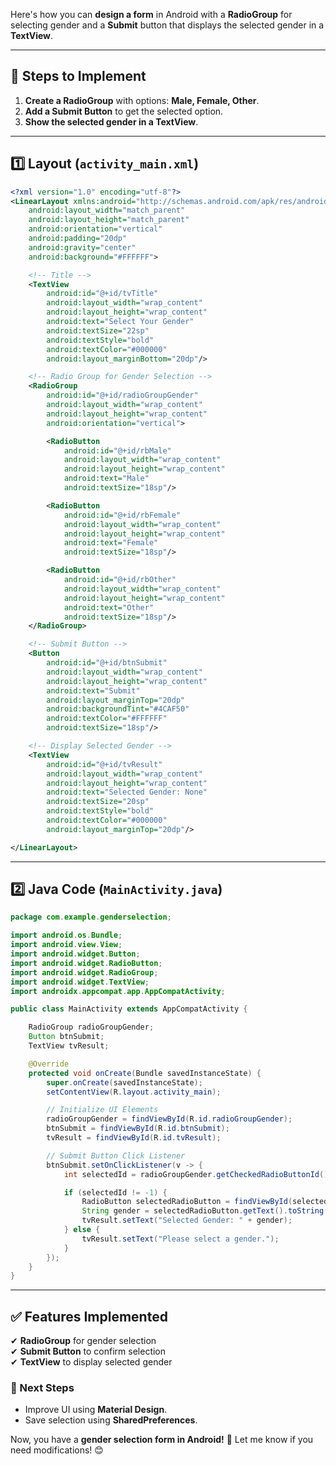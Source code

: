 Here's how you can **design a form** in Android with a **RadioGroup** for selecting gender and a **Submit** button that displays the selected gender in a **TextView**.

---

## **📌 Steps to Implement**
1. **Create a RadioGroup** with options: **Male, Female, Other**.
2. **Add a Submit Button** to get the selected option.
3. **Show the selected gender in a TextView**.

---

## **1️⃣ Layout (`activity_main.xml`)**
```xml
<?xml version="1.0" encoding="utf-8"?>
<LinearLayout xmlns:android="http://schemas.android.com/apk/res/android"
    android:layout_width="match_parent"
    android:layout_height="match_parent"
    android:orientation="vertical"
    android:padding="20dp"
    android:gravity="center"
    android:background="#FFFFFF">

    <!-- Title -->
    <TextView
        android:id="@+id/tvTitle"
        android:layout_width="wrap_content"
        android:layout_height="wrap_content"
        android:text="Select Your Gender"
        android:textSize="22sp"
        android:textStyle="bold"
        android:textColor="#000000"
        android:layout_marginBottom="20dp"/>

    <!-- Radio Group for Gender Selection -->
    <RadioGroup
        android:id="@+id/radioGroupGender"
        android:layout_width="wrap_content"
        android:layout_height="wrap_content"
        android:orientation="vertical">

        <RadioButton
            android:id="@+id/rbMale"
            android:layout_width="wrap_content"
            android:layout_height="wrap_content"
            android:text="Male"
            android:textSize="18sp"/>

        <RadioButton
            android:id="@+id/rbFemale"
            android:layout_width="wrap_content"
            android:layout_height="wrap_content"
            android:text="Female"
            android:textSize="18sp"/>

        <RadioButton
            android:id="@+id/rbOther"
            android:layout_width="wrap_content"
            android:layout_height="wrap_content"
            android:text="Other"
            android:textSize="18sp"/>
    </RadioGroup>

    <!-- Submit Button -->
    <Button
        android:id="@+id/btnSubmit"
        android:layout_width="wrap_content"
        android:layout_height="wrap_content"
        android:text="Submit"
        android:layout_marginTop="20dp"
        android:backgroundTint="#4CAF50"
        android:textColor="#FFFFFF"
        android:textSize="18sp"/>

    <!-- Display Selected Gender -->
    <TextView
        android:id="@+id/tvResult"
        android:layout_width="wrap_content"
        android:layout_height="wrap_content"
        android:text="Selected Gender: None"
        android:textSize="20sp"
        android:textStyle="bold"
        android:textColor="#000000"
        android:layout_marginTop="20dp"/>

</LinearLayout>
```

---

## **2️⃣ Java Code (`MainActivity.java`)**
```java
package com.example.genderselection;

import android.os.Bundle;
import android.view.View;
import android.widget.Button;
import android.widget.RadioButton;
import android.widget.RadioGroup;
import android.widget.TextView;
import androidx.appcompat.app.AppCompatActivity;

public class MainActivity extends AppCompatActivity {

    RadioGroup radioGroupGender;
    Button btnSubmit;
    TextView tvResult;

    @Override
    protected void onCreate(Bundle savedInstanceState) {
        super.onCreate(savedInstanceState);
        setContentView(R.layout.activity_main);

        // Initialize UI Elements
        radioGroupGender = findViewById(R.id.radioGroupGender);
        btnSubmit = findViewById(R.id.btnSubmit);
        tvResult = findViewById(R.id.tvResult);

        // Submit Button Click Listener
        btnSubmit.setOnClickListener(v -> {
            int selectedId = radioGroupGender.getCheckedRadioButtonId();

            if (selectedId != -1) {
                RadioButton selectedRadioButton = findViewById(selectedId);
                String gender = selectedRadioButton.getText().toString();
                tvResult.setText("Selected Gender: " + gender);
            } else {
                tvResult.setText("Please select a gender.");
            }
        });
    }
}
```

---

## **✅ Features Implemented**
✔ **RadioGroup** for gender selection  
✔ **Submit Button** to confirm selection  
✔ **TextView** to display selected gender  

### **🚀 Next Steps**
- Improve UI using **Material Design**.
- Save selection using **SharedPreferences**.

Now, you have a **gender selection form in Android!** 🎉 Let me know if you need modifications! 😊
